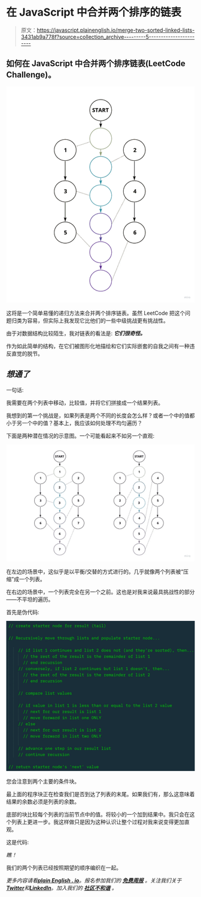 # 在 JavaScript 中合并两个排序的链表

> 原文：<https://javascript.plainenglish.io/merge-two-sorted-linked-lists-3431ab9a778f?source=collection_archive---------5----------------------->

## 如何在 JavaScript 中合并两个排序链表(LeetCode Challenge)。

![](img/9e86d5f4eeb156fa45e196dab88b06ed.png)

这将是一个简单易懂的递归方法来合并两个排序链表。虽然 LeetCode 把这个问题归类为容易，但实际上我发现它比他们的一些中级挑战更有挑战性。

由于对数据结构比较陌生，我对链表的看法是: ***它们很奇怪。***

作为如此简单的结构，在它们被图形化地描绘和它们实际嵌套的自我之间有一种违反直觉的脱节。

## ***想通了***

一句话:

我需要在两个列表中移动，比较值，并将它们拼接成一个结果列表。

我想到的第一个挑战是，如果列表是两个不同的长度会怎么样？或者一个中的值都小于另一个中的值？基本上，我应该如何处理不均匀遍历？

下面是两种潜在情况的示意图。一个可能看起来不如另一个直观:

![](img/b363306c0b409628a12dfdf6cf2bea22.png)

在左边的场景中，这似乎是以平衡/交替的方式进行的。几乎就像两个列表被“压缩”成一个列表。

在右边的场景中，一个列表完全在另一个之前。这也是对我来说最具挑战性的部分——不平坦的遍历。

首先是伪代码:

![](img/d56de95778bc2531e66f7a88030908c4.png)

您会注意到两个主要的条件块。

最上面的程序块正在检查我们是否到达了列表的末尾。如果我们有，那么这意味着结果的余数必须是列表的余数。

底部的块比较每个列表的当前节点中的值。将较小的一个加到结果中。我只会在这个列表上更进一步。我这样做只是因为这种认识让整个过程对我来说变得更加直观。

这是代码:

*瞧！*

我们的两个列表已经按照期望的顺序编织在一起。

*更多内容请看*[***plain English . io***](https://plainenglish.io/)*。报名参加我们的* [***免费周报***](http://newsletter.plainenglish.io/) *。关注我们关于*[***Twitter***](https://twitter.com/inPlainEngHQ)*和*[***LinkedIn***](https://www.linkedin.com/company/inplainenglish/)*。加入我们的* [***社区不和谐***](https://discord.gg/GtDtUAvyhW) *。*